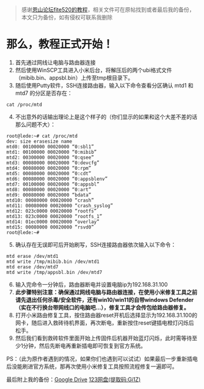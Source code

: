 > 感谢[恩山论坛fite520的教程](https://www.right.com.cn/forum/thread-8236039-1-1.html "恩山论坛fite520的教程")，相关文件可在原帖找到或者最后我的备份，本文只为备份，如有侵权可联系我删除

# 那么，教程正式开始！
1. 首先通过网线让电脑与路由器连接
2. 然后使用WinSCP工具进入小米后台，将解压后的两个ubi格式文件（mibib.bin、appsbl.bin）上传至tmp根目录下。
3. 随后使用Putty软件，SSH连接路由器，输入以下命令查看分区确认 mtd1 和 mtd7 的分区是否存在：
```
cat /proc/mtd
```
4. 不出意外的话输出理论上是这个样子的（你们显示的如果和这个大差不差的话那么问题不大）：
```
root@lede:~# cat /proc/mtd
dev: size erasesize name
mtd0: 00100000 00020000 “0:sbl1”
mtd1: 00100000 00020000 “0:mibib”
mtd2: 00300000 00020000 “0:qsee”
mtd3: 00080000 00020000 “0:devcfg”
mtd4: 00080000 00020000 “0:rpm”
mtd5: 00080000 00020000 “0:cdt”
mtd6: 00080000 00020000 “0:appsblenv”
mtd7: 00100000 00020000 “0:appsbl”
mtd8: 00080000 00020000 “0:art”
mtd9: 00080000 00020000 “bdata”
mtd10: 00080000 00020000 “crash”
mtd11: 00080000 00020000 “crash_syslog”
mtd12: 023c0000 00020000 “rootfs”
mtd13: 023c0000 00020000 “rootfs_1”
mtd14: 01ec0000 00020000 “overlay”
mtd15: 00080000 00020000 “rsvd0”
root@lede:~#
```
5. 确认存在无误即可后开始刷写，SSH连接路由器依次输入以下命令：
```
mtd erase /dev/mtd1
mtd write /tmp/mibib.bin /dev/mtd1
mtd erase /dev/mtd7
mtd write /tmp/appsbl.bin /dev/mtd7
```
6. 输入完命令一分钟后，路由器断电并设置电脑ip为192.168.31.100
7. **此步骤特别注意：确保通过网线电脑与路由器连接，在使用小米修复工具之前请先退出任何杀毒/安全软件，还有win10/win11的自带windows Defender（实在不行换台带网线口的电脑吧...），修复工具才会传包给路由器修复。**
8. 打开小米路由修复工具，按住路由器reset开机后选择显示为192.168.31.100的网卡，随后进入救砖待机界面，再次断电，重新按住reset键插电橙灯闪烁后松手。
9. 然后我们看到救砖软件里面开始上传固件后机器开始蓝灯闪烁，此时需等待至少1分钟，然后先断电再重新插电即可恢复到官方系统。

PS：（此为原作者遇到的情况，如果你们也遇到可以试试）如果最后一步重新插电后没能刷进官方系统，那再次使用小米修复工具按照流程修复一遍即可。

最后附上我的备份：[Google Drive](https://drive.google.com/file/d/1G3XfI3kBoj7iHb1pOFV6NweGGzXRZSJe/view?usp=sharing "Google Drive")  [123网盘(提取码:Gi1Z)](https://www.123pan.com/s/o17DVv-dClm "123网盘(提取码:Gi1Z)")
